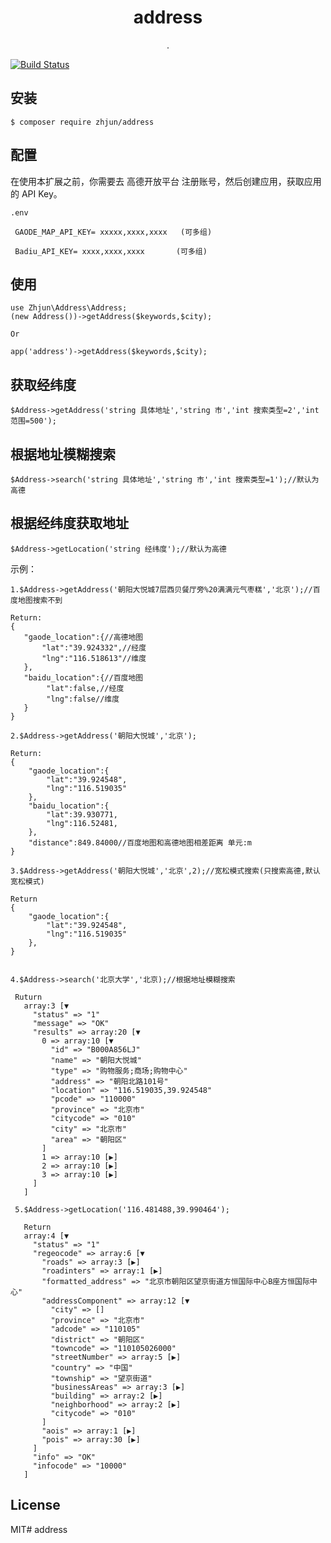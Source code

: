 <h1 align="center"> address </h1>

<p align="center"> .</p>


[![Build Status](https://travis-ci.org/overtrue/weather.svg?branch=master)](https://travis-ci.org/overtrue/weather)

## 安装

```shell
$ composer require zhjun/address
```
## 配置
在使用本扩展之前，你需要去 高德开放平台 注册账号，然后创建应用，获取应用的 API Key。

    .env
  
     GAODE_MAP_API_KEY= xxxxx,xxxx,xxxx   (可多组)

     Badiu_API_KEY= xxxx,xxxx,xxxx       (可多组)
  

## 使用

    use Zhjun\Address\Address;
    (new Address())->getAddress($keywords,$city);
    
    Or

    app('address')->getAddress($keywords,$city);
 



## 获取经纬度
    
    $Address->getAddress('string 具体地址','string 市','int 搜索类型=2','int 范围=500');
    
## 根据地址模糊搜索

    $Address->search('string 具体地址','string 市','int 搜索类型=1');//默认为高德

## 根据经纬度获取地址

    $Address->getLocation('string 经纬度');//默认为高德

示例：

    1.$Address->getAddress('朝阳大悦城7层西贝餐厅旁%20满满元气枣糕','北京');//百度地图搜索不到
    
    Return:
    {
       "gaode_location":{//高德地图
           "lat":"39.924332",//经度
           "lng":"116.518613"//维度
       },
       "baidu_location":{//百度地图
            "lat":false,//经度
            "lng":false//维度
       }
    }
    
    2.$Address->getAddress('朝阳大悦城','北京');
    
    Return:
    {
        "gaode_location":{
            "lat":"39.924548",
            "lng":"116.519035"
        },
        "baidu_location":{
            "lat":39.930771,
            "lng":116.52481,
        },
        "distance":849.84000//百度地图和高德地图相差距离 单元:m
    }
    
    3.$Address->getAddress('朝阳大悦城','北京',2);//宽松模式搜索(只搜索高德,默认宽松模式)
    
    Return
    {
        "gaode_location":{
            "lat":"39.924548",
            "lng":"116.519035"
        },
    }
    
    
    4.$Address->search('北京大学','北京);//根据地址模糊搜索
     
     Ruturn
       array:3 [▼
         "status" => "1"
         "message" => "OK"
         "results" => array:20 [▼
           0 => array:10 [▼
             "id" => "B000A856LJ"
             "name" => "朝阳大悦城"
             "type" => "购物服务;商场;购物中心"
             "address" => "朝阳北路101号"
             "location" => "116.519035,39.924548"
             "pcode" => "110000"
             "province" => "北京市"
             "citycode" => "010"
             "city" => "北京市"
             "area" => "朝阳区"
           ]
           1 => array:10 [▶]
           2 => array:10 [▶]
           3 => array:10 [▶]
         ]
       ]
        
     5.$Address->getLocation('116.481488,39.990464');
     
       Return
       array:4 [▼
         "status" => "1"
         "regeocode" => array:6 [▼
           "roads" => array:3 [▶]
           "roadinters" => array:1 [▶]
           "formatted_address" => "北京市朝阳区望京街道方恒国际中心B座方恒国际中心"
           "addressComponent" => array:12 [▼
             "city" => []
             "province" => "北京市"
             "adcode" => "110105"
             "district" => "朝阳区"
             "towncode" => "110105026000"
             "streetNumber" => array:5 [▶]
             "country" => "中国"
             "township" => "望京街道"
             "businessAreas" => array:3 [▶]
             "building" => array:2 [▶]
             "neighborhood" => array:2 [▶]
             "citycode" => "010"
           ]
           "aois" => array:1 [▶]
           "pois" => array:30 [▶]
         ]
         "info" => "OK"
         "infocode" => "10000"
       ]
    
    

## License

MIT# address
